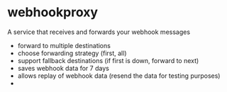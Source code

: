 # webhookproxy

A service that receives and forwards your webhook messages

- forward to multiple destinations
- choose forwarding strategy (first, all)
- support fallback destinations (if first is down, forward to next)
- saves webhook data for 7 days
- allows replay of webhook data (resend the data for testing purposes)
-
